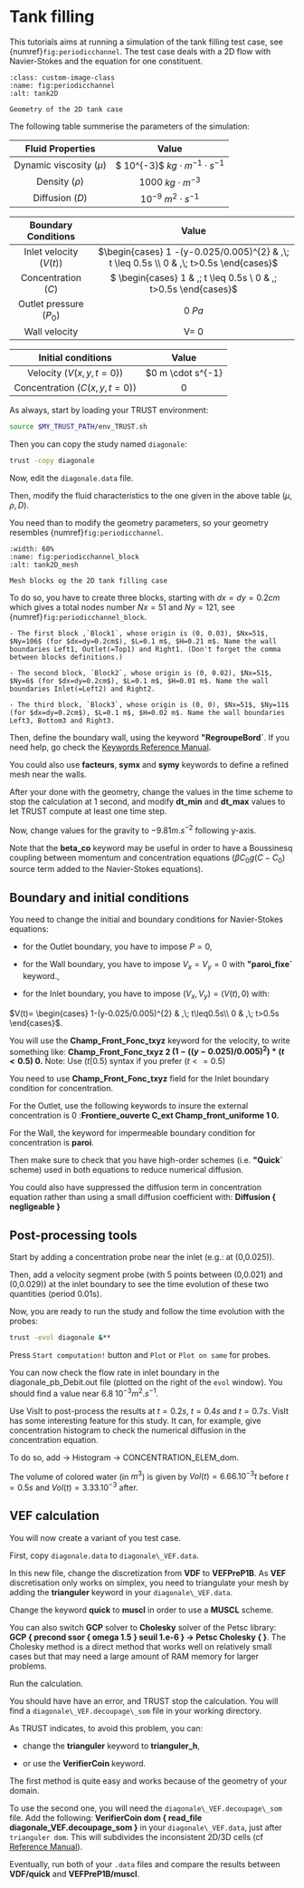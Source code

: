 # Tank filling 

This tutorials aims at running a simulation of the tank filling test case, see {numref}`fig:periodicchannel`.
The test case deals with a 2D flow with Navier-Stokes and the equation for one constituent.

```{figure} FIGURES/tank2D.png
:class: custom-image-class
:name: fig:periodicchannel
:alt: tank2D

Geometry of the 2D tank case
```

The following table summerise the parameters of the simulation:

| **Fluid Properties** | **Value** |
|:---------------:|:---------------:|
| Dynamic viscosity ($\mu$) | $ 10^{-3}$ $kg \cdot m^{-1} \cdot s^{-1}$ |
| Density ($\rho$) | $1000$ $kg \cdot m^{-3}$ |
| Diffusion ($D$) | $10^{-9}$ $m^{2}\cdot s^{-1}$| 

| **Boundary Conditions** | **Value** |
|:---------------:|:---------------:|
| Inlet velocity ($V(t)$) | $\begin{cases} 1 -(y-0.025/0.005)^{2} & ,\; t \leq 0.5s \\ 0 & ,\; t>0.5s \end{cases}$ | 
| Concentration ($C$) | $ \begin{cases} 1 & ,\; t \leq 0.5s \\ 0 & ,\; t>0.5s \end{cases}$|
| Outlet pressure ($P_0$) | $0$ $Pa$ |
| Wall velocity | V= 0 |

| **Initial conditions** | **Value** |
|:---------------:|:---------------:|
| Velocity ($V(x,y,t=0)$)| $0 m \cdot s^{-1}|
| Concentration ($C(x,y,t=0)$) | 0 |


As always, start by loading your TRUST environment:

```bash
source $MY_TRUST_PATH/env_TRUST.sh
```

Then you can copy the study named `diagonale`:
```bash
trust -copy diagonale
```

Now, edit the `diagonale.data` file.

Then, modify the fluid characteristics to the one given in the above table ($\mu, \rho, D$).

You need than to modify the geometry parameters, so your geometry resembles {numref}`fig:periodicchannel`.

```{figure} FIGURES/tank2D_2.png
:width: 60%
:name: fig:periodicchannel_block
:alt: tank2D_mesh

Mesh blocks og the 2D tank filling case
```

To do so, you have to create three blocks, starting with $dx=dy=0.2cm$ which gives a total nodes number $Nx=51$ and $Ny=121$, see {numref}`fig:periodicchannel_block`.

    - The first block ,`Block1`, whose origin is (0, 0.03), $Nx=51$, $Ny=106$ (for $dx=dy=0.2cm$), $L=0.1 m$, $H=0.21 m$. Name the wall boundaries Left1, Outlet(=Top1) and Right1. (Don't forget the comma between blocks definitions.)

    - The second block, `Block2`, whose origin is (0, 0.02), $Nx=51$, $Ny=6$ (for $dx=dy=0.2cm$), $L=0.1 m$, $H=0.01 m$. Name the wall boundaries Inlet(=Left2) and Right2.

    - The third block, `Block3`, whose origin is (0, 0), $Nx=51$, $Ny=11$ (for $dx=dy=0.2cm$), $L=0.1 m$, $H=0.02 m$. Name the wall boundaries Left3, Bottom3 and Right3.

Then, define the boundary wall, using the keyword **"RegroupeBord`**. If you need help, go check the [Keywords Reference Manual](../../_srcs_processed/user_guide/reference/index.rst).

You could also use **facteurs**, **symx** and **symy** keywords to define a refined mesh near the walls.

After your done with the geometry, change the values in the time scheme to stop the calculation at 1 second, and modify **dt\_min** and **dt\_max** values to let TRUST compute at least one time step.

Now, change values for the gravity to $-9.81 m.s^{-2}$ following y-axis. 

Note that the **beta\_co** keyword may be useful in order to have a Boussinesq coupling between momentum and concentration equations ($\beta C_0 g(C-C_0$) source term added to the Navier-Stokes equations).

## Boundary and initial conditions

You need to change the initial and boundary conditions for Navier-Stokes equations:

- for the Outlet boundary, you have to impose $P=0$,

- for the Wall boundary, you have to impose $V_x=V_y=0$ with **"paroi\_fixe`** keyword.,

- for the Inlet boundary, you have to impose $(V_{x},V_{y})=(V(t),0)$ with:

$V(t)= \begin{cases}
            1-(y-0.025/0.005)^{2} & ,\; t\leq0.5s\\
            0 & ,\; t>0.5s
            \end{cases}$.

You will use the **Champ\_Front\_Fonc\_txyz** keyword for the velocity, to write something like: **Champ\_Front\_Fonc\_txyz $2$ $(1-((y-0.025)/0.005)^2)*(t<0.5)$ $0.$**
Note: Use ($t[0.5)$ syntax if you prefer ($t<=0.5$)

You need to use **Champ\_Front\_Fonc\_txyz** field for the Inlet boundary condition for concentration.

For the Outlet, use the following keywords to insure the external concentration is 0 :**Frontiere\_ouverte C\_ext Champ\_front\_uniforme 1 0.**

For the Wall, the keyword for impermeable boundary condition for concentration is **paroi**.

Then make sure to check that you have high-order schemes (i.e. **"Quick`** scheme) used in both equations to reduce numerical diffusion.

You could also have suppressed the diffusion term in concentration equation rather than using a small diffusion coefficient with: **Diffusion { negligeable }**

## Post-processing tools

Start by adding a concentration probe near the inlet (e.g.: at (0,0.025)).

Then, add a velocity segment probe (with 5 points between (0,0.021) and (0,0.029)) at the inlet boundary to see the time evolution of these two quantities (period 0.01s).

Now, you are ready to run the study and follow the time evolution with the probes:
```bash
trust -evol diagonale &**
```

Press `Start computation!` button and `Plot` or `Plot on same` for probes.

You can now check the flow rate in inlet boundary in the diagonale\_pb\_Debit.out file (plotted on the right of the `evol` window). You should find a value near $6.8 \; 10^{-3} m^2.s^{-1}$.

Use VisIt to post-process the results at $t=0.2s$, $t=0.4s$ and $t=0.7s$. VisIt has some interesting feature for this study. It can, for example, give concentration histogram to check the numerical diffusion in the concentration equation. 

To do so, add $\rightarrow$ Histogram $\rightarrow$ CONCENTRATION\_ELEM\_dom.

The volume of colored water (in $m^3$) is given by $Vol(t)= 6.66.10^{-3} t$ before $t=0.5s$ and $Vol(t)=3.33.10^{-3}$ after.

## VEF calculation
You will now create a variant of you test case. 

First, copy `diagonale.data` to `diagonale\_VEF.data`.

In this new file, change the discretization from **VDF** to **VEFPreP1B**. As **VEF** discretisation only works on simplex, you need to triangulate your mesh by adding the **trianguler** keyword in your `diagonale\_VEF.data`.

Change the keyword **quick** to **muscl** in order to use a **MUSCL** scheme.

You can also switch **GCP** solver to **Cholesky** solver of the Petsc library: **GCP { precond ssor { omega 1.5 } seuil 1.e-6 } $\rightarrow$ Petsc Cholesky { }**. 
The Cholesky method is a direct method that works well on relatively small cases but that may need a large amount of RAM memory for larger problems.

Run the calculation. 

You should have have an error, and TRUST stop the calculation. You will find a `diagonale\_VEF.decoupage\_som` file in your working directory.

As TRUST indicates, to avoid this problem, you can:

- change the **trianguler** keyword to **trianguler\_h**,

- or use the **VerifierCoin** keyword. 

The first method is quite easy and works because of the geometry of your domain. 

To use the second one, you will need the `diagonale\_VEF.decoupage\_som` file. Add the following: **VerifierCoin dom { read\_file diagonale\_VEF.decoupage\_som }** in your `diagonale\_VEF.data`, just after `trianguler dom`. This will subdivides the inconsistent 2D/3D cells (cf [Reference Manual](../../_srcs_processed/user_guide/reference/index.rst)).

Eventually, run both of your `.data` files and compare the results between **VDF/quick** and **VEFPreP1B/muscl**.